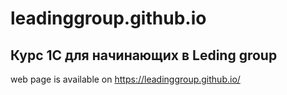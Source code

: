 # leadinggroup.github.io
## Курс 1С для начинающих в Leding group
web page is available on <https://leadinggroup.github.io/>
